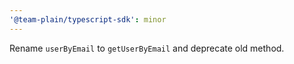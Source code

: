 ```yaml
---
'@team-plain/typescript-sdk': minor
---
```


Rename `userByEmail` to `getUserByEmail` and deprecate old method.
